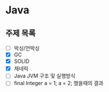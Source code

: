 # Java

## 주제 목록

- [ ] 박싱/언박싱
- [x] GC
- [x] SOLID
- [x] 제네릭
- [ ] Java JVM 구조 및 실행방식
- [ ] final Integer a = 1; a = 2; 했을때의 결과
